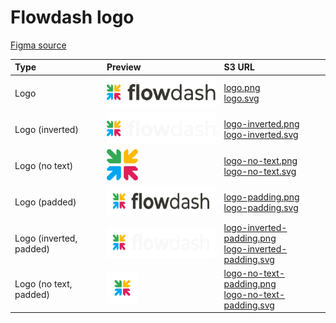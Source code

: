 # Flowdash logo

[Figma source](https://www.figma.com/file/TVGZJcCatJmEvopWlNcTYp/?node-id=0%3A1)

| Type                  | Preview           | S3 URL |
| :-------------            |:-------------|:-----|
| Logo                     | <img src="logos/logo.svg" height="50"> | [logo.png](https://flowdash-assets.s3.us-west-1.amazonaws.com/logo/logo.png) <br/> [logo.svg](https://flowdash-assets.s3.us-west-1.amazonaws.com/logo/logo.svg)
| Logo (inverted)          | <img src="logos/logo-inverted.svg" height="50"> | [logo-inverted.png](https://flowdash-assets.s3.us-west-1.amazonaws.com/logo/logo-inverted.png) <br/> [logo-inverted.svg](https://flowdash-assets.s3.us-west-1.amazonaws.com/logo/logo-inverted.svg)
| Logo (no text)           | <img src="logos/logo-no-text.svg" height="50"> | [logo-no-text.png](https://flowdash-assets.s3.us-west-1.amazonaws.com/logo/logo-no-text.png) <br/> [logo-no-text.svg](https://flowdash-assets.s3.us-west-1.amazonaws.com/logo/logo-no-text.svg)
| Logo (padded)            | <img src="logos/logo-padding.svg" height="50">| [logo-padding.png](https://flowdash-assets.s3.us-west-1.amazonaws.com/logo/logo-padding.png) <br/> [logo-padding.svg](https://flowdash-assets.s3.us-west-1.amazonaws.com/logo/logo-padding.svg)
| Logo (inverted, padded)  | <img src="logos/logo-inverted-padding.svg" height="50"> | [logo-inverted-padding.png](https://flowdash-assets.s3.us-west-1.amazonaws.com/logo/logo-inverted-padding.png) <br/> [logo-inverted-padding.svg](https://flowdash-assets.s3.us-west-1.amazonaws.com/logo/logo-inverted-padding.svg)
| Logo (no text, padded)   | <img src="logos/logo-no-text-padding.svg" height="50"> | [logo-no-text-padding.png](https://flowdash-assets.s3.us-west-1.amazonaws.com/logo/logo-no-text-padding.png) <br/> [logo-no-text-padding.svg](https://flowdash-assets.s3.us-west-1.amazonaws.com/logo/logo-no-text-padding.svg)
